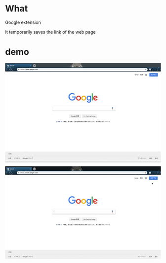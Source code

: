 # What
Google extension

It temporarily saves the link of the web page

# demo
![result](https://github.com/kawa18sima/Clip_web_page/blob/master/demo/action1.gif)
![result](https://github.com/kawa18sima/Clip_web_page/blob/master/demo/action2.gif)
